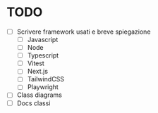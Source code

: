 # TODO

- [ ] Scrivere framework usati e breve spiegazione
    - [ ] Javascript
    - [ ] Node
    - [ ] Typescript
    - [ ] Vitest
    - [ ] Next.js
    - [ ] TailwindCSS
    - [ ] Playwright
- [ ] Class diagrams 
- [ ] Docs classi